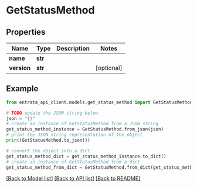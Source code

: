 # GetStatusMethod


## Properties

Name | Type | Description | Notes
------------ | ------------- | ------------- | -------------
**name** | **str** |  | 
**version** | **str** |  | [optional] 

## Example

```python
from entrata_api_client.models.get_status_method import GetStatusMethod

# TODO update the JSON string below
json = "{}"
# create an instance of GetStatusMethod from a JSON string
get_status_method_instance = GetStatusMethod.from_json(json)
# print the JSON string representation of the object
print(GetStatusMethod.to_json())

# convert the object into a dict
get_status_method_dict = get_status_method_instance.to_dict()
# create an instance of GetStatusMethod from a dict
get_status_method_from_dict = GetStatusMethod.from_dict(get_status_method_dict)
```
[[Back to Model list]](../README.md#documentation-for-models) [[Back to API list]](../README.md#documentation-for-api-endpoints) [[Back to README]](../README.md)


